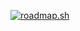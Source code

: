 [![roadmap.sh](https://roadmap.sh/card/tall/64852126de19fdafabf1cea5?variant=dark)](https://roadmap.sh)
